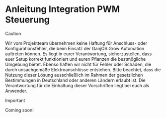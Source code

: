 # Anleitung Integration PWM Steuerung
>[!CAUTION]
>  
>Wir vom Projektteam übernehmen keine Haftung für Anschluss- oder Konfigurationsfehler, die beim Einsatz der GanjOS Grow Automation auftreten können. Es liegt in eurer Verantwortung, sicherzustellen, dass euer Setup korrekt funktioniert und euren Pflanzen die bestmögliche Umgebung bietet. Ebenso haften wir nicht für Fehler oder Schäden, die durch unsachgemäße Elektroanschlüsse entstehen. Bitte beachtet, dass die Nutzung dieser Lösung ausschließlich im Rahmen der gesetzlichen Bestimmungen in Deutschland oder anderen Ländern erlaubt ist. Die Verantwortung für die Einhaltung dieser Vorschriften liegt bei euch als Anwender.

>[!IMPORTANT]
>
> Coming soon! 